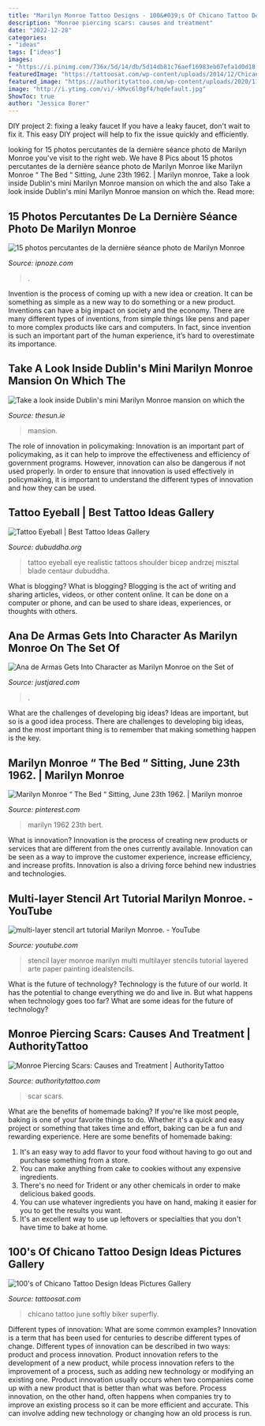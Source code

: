 ```yaml
---
title: "Marilyn Monroe Tattoo Designs - 100&#039;s Of Chicano Tattoo Design Ideas Pictures Gallery"
description: "Monroe piercing scars: causes and treatment"
date: "2022-12-28"
categories:
- "ideas"
tags: ["ideas"]
images:
- "https://i.pinimg.com/736x/5d/14/db/5d14db81c76aef16983eb07efa1d0d18.jpg"
featuredImage: "https://tattoosat.com/wp-content/uploads/2014/12/Chicano-11.jpg"
featured_image: "https://authoritytattoo.com/wp-content/uploads/2020/11/monroe-piercing-scar.jpg"
image: "http://i.ytimg.com/vi/-kMvc6l0gf4/hqdefault.jpg"
ShowToc: true
author: "Jessica Borer"
---
```



DIY project 2: fixing a leaky faucet
If you have a leaky faucet, don't wait to fix it. This easy DIY project will help to fix the issue quickly and efficiently.

	

		
looking for 15 photos percutantes de la dernière séance photo de Marilyn Monroe you've visit to the right web. We have 8 Pics about 15 photos percutantes de la dernière séance photo de Marilyn Monroe like Marilyn Monroe “ The Bed “ Sitting, June 23th 1962. | Marilyn monroe, Take a look inside Dublin&#039;s mini Marilyn Monroe mansion on which the and also Take a look inside Dublin&#039;s mini Marilyn Monroe mansion on which the. Read more:
		
    
## 15 Photos Percutantes De La Dernière Séance Photo De Marilyn Monroe

<img loading=lazy src="http://www.ipnoze.com/wordpress/wp-content/uploads/2016/03/marilyn-monroe-06.jpg" onerror="this.onerror=null;this.src='https://tse2.mm.bing.net/th?id=OIP.RnXkRta08Lu8N5qy4kdPsQHaLj&amp;pid=15.1';" alt="15 photos percutantes de la dernière séance photo de Marilyn Monroe">

_Source: ipnoze.com_

>. 

	

Invention is the process of coming up with a new idea or creation. It can be something as simple as a new way to do something or a new product. Inventions can have a big impact on society and the economy. There are many different types of inventions, from simple things like pens and paper to more complex products like cars and computers. In fact, since invention is such an important part of the human experience, it’s hard to overestimate its importance.

    
## Take A Look Inside Dublin&#039;s Mini Marilyn Monroe Mansion On Which The

<img loading=lazy src="https://www.thesun.ie/wp-content/uploads/sites/3/2018/07/NINTCHDBPICT000421593252.jpg" onerror="this.onerror=null;this.src='https://tse4.mm.bing.net/th?id=OIP.WnvYZZ_zFstpJBmNgG7oVQHaE8&amp;pid=15.1';" alt="Take a look inside Dublin&#039;s mini Marilyn Monroe mansion on which the">

_Source: thesun.ie_

>mansion. 

	

The role of innovation in policymaking:
Innovation is an important part of policymaking, as it can help to improve the effectiveness and efficiency of government programs. However, innovation can also be dangerous if not used properly. In order to ensure that innovation is used effectively in policymaking, it is important to understand the different types of innovation and how they can be used.

    
## Tattoo Eyeball | Best Tattoo Ideas Gallery

<img loading=lazy src="http://www.dubuddha.org/wp-content/uploads/2015/11/Tattoo-Eyeball.jpg" onerror="this.onerror=null;this.src='https://tse3.mm.bing.net/th?id=OIP.VX2eATm1xj_U_jdhsWKOdQHaHa&amp;pid=15.1';" alt="Tattoo Eyeball | Best Tattoo Ideas Gallery">

_Source: dubuddha.org_

>tattoo eyeball eye realistic tattoos shoulder bicep andrzej misztal blade centaur dubuddha. 

	

What is blogging?
What is blogging? Blogging is the act of writing and sharing articles, videos, or other content online. It can be done on a computer or phone, and can be used to share ideas, experiences, or thoughts with others.

    
## Ana De Armas Gets Into Character As Marilyn Monroe On The Set Of

<img loading=lazy src="http://cdn01.cdn.justjared.com/wp-content/uploads/2019/08/ana-de-marilyn/ana-de-arms-blonde-august-2019-02.jpg" onerror="this.onerror=null;this.src='https://tse2.mm.bing.net/th?id=OIP.wOmDYKCuxfxh8YnQWmBsAQAAAA&amp;pid=15.1';" alt="Ana de Armas Gets Into Character as Marilyn Monroe on the Set of">

_Source: justjared.com_

>. 

	

What are the challenges of developing big ideas?
Ideas are important, but so is a good idea process. There are challenges to developing big ideas, and the most important thing is to remember that making something happen is the key.

    
## Marilyn Monroe “ The Bed “ Sitting, June 23th 1962. | Marilyn Monroe

<img loading=lazy src="https://i.pinimg.com/736x/5d/14/db/5d14db81c76aef16983eb07efa1d0d18.jpg" onerror="this.onerror=null;this.src='https://tse4.mm.bing.net/th?id=OIP.Lyl4MUgGIbBNnUWhP0p89wHaLw&amp;pid=15.1';" alt="Marilyn Monroe “ The Bed “ Sitting, June 23th 1962. | Marilyn monroe">

_Source: pinterest.com_

>marilyn 1962 23th bert. 

	

What is innovation?
Innovation is the process of creating new products or services that are different from the ones currently available. Innovation can be seen as a way to improve the customer experience, increase efficiency, and increase profits. Innovation is also a driving force behind new industries and technologies.

    
## Multi-layer Stencil Art Tutorial Marilyn Monroe. - YouTube

<img loading=lazy src="http://i.ytimg.com/vi/-kMvc6l0gf4/hqdefault.jpg" onerror="this.onerror=null;this.src='https://tse2.mm.bing.net/th?id=OIP.AjbPvCXRmfMiPXjW1qwRLAHaFj&amp;pid=15.1';" alt="multi-layer stencil art tutorial Marilyn Monroe. - YouTube">

_Source: youtube.com_

>stencil layer monroe marilyn multi multilayer stencils tutorial layered arte paper painting idealstencils. 

	

What is the future of technology?
Technology is the future of our world. It has the potential to change everything we do and live in. But what happens when technology goes too far? What are some ideas for the future of technology?

    
## Monroe Piercing Scars: Causes And Treatment | AuthorityTattoo

<img loading=lazy src="https://authoritytattoo.com/wp-content/uploads/2020/11/monroe-piercing-scar.jpg" onerror="this.onerror=null;this.src='https://tse3.mm.bing.net/th?id=OIP.E-08WBZZiTgKbX6U7rfJHgHaFE&amp;pid=15.1';" alt="Monroe Piercing Scars: Causes and Treatment | AuthorityTattoo">

_Source: authoritytattoo.com_

>scar scars. 

	

What are the benefits of homemade baking?
If you're like most people, baking is one of your favorite things to do. Whether it's a quick and easy project or something that takes time and effort, baking can be a fun and rewarding experience. Here are some benefits of homemade baking: 
1) It's an easy way to add flavor to your food without having to go out and purchase something from a store. 
2) You can make anything from cake to cookies without any expensive ingredients. 
3) There's no need for Trident or any other chemicals in order to make delicious baked goods. 
4) You can use whatever ingredients you have on hand, making it easier for you to get the results you want. 
5) It's an excellent way to use up leftovers or specialties that you don't have time to bake at home.

    
## 100&#039;s Of Chicano Tattoo Design Ideas Pictures Gallery

<img loading=lazy src="https://tattoosat.com/wp-content/uploads/2014/12/Chicano-11.jpg" onerror="this.onerror=null;this.src='https://tse3.mm.bing.net/th?id=OIP.2kJ73IcJi8pdhgjG6RC72AHaJ4&amp;pid=15.1';" alt="100&#039;s of Chicano Tattoo Design Ideas Pictures Gallery">

_Source: tattoosat.com_

>chicano tattoo june softly biker superfly. 

	

Different types of innovation: What are some common examples?
Innovation is a term that has been used for centuries to describe different types of change. Different types of innovation can be described in two ways: product and process innovation. Product innovation refers to the development of a new product, while process innovation refers to the improvement of a process, such as adding new technology or modifying an existing one. 
Product innovation usually occurs when two companies come up with a new product that is better than what was before. Process innovation, on the other hand, often happens when companies try to improve an existing process so it can be more efficient and accurate. This can involve adding new technology or changing how an old process is run.

